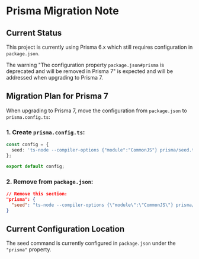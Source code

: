 # Prisma Migration Note

## Current Status
This project is currently using Prisma 6.x which still requires configuration in `package.json`.

The warning "The configuration property `package.json#prisma` is deprecated and will be removed in Prisma 7" is expected and will be addressed when upgrading to Prisma 7.

## Migration Plan for Prisma 7
When upgrading to Prisma 7, move the configuration from `package.json` to `prisma.config.ts`:

### 1. Create `prisma.config.ts`:
```typescript
const config = {
  seed: 'ts-node --compiler-options {"module":"CommonJS"} prisma/seed.ts'
};

export default config;
```

### 2. Remove from `package.json`:
```json
// Remove this section:
"prisma": {
  "seed": "ts-node --compiler-options {\"module\":\"CommonJS\"} prisma/seed.ts"
}
```

## Current Configuration Location
The seed command is currently configured in `package.json` under the `"prisma"` property.